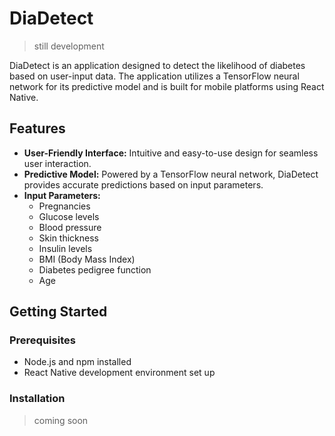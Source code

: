 # DiaDetect

> still development

DiaDetect is an application designed to detect the likelihood of diabetes based on user-input data. The application utilizes a TensorFlow neural network for its predictive model and is built for mobile platforms using React Native.

## Features

- **User-Friendly Interface:** Intuitive and easy-to-use design for seamless user interaction.
- **Predictive Model:** Powered by a TensorFlow neural network, DiaDetect provides accurate predictions based on input parameters.
- **Input Parameters:**
  - Pregnancies
  - Glucose levels
  - Blood pressure
  - Skin thickness
  - Insulin levels
  - BMI (Body Mass Index)
  - Diabetes pedigree function
  - Age

## Getting Started

### Prerequisites

- Node.js and npm installed
- React Native development environment set up

### Installation

> coming soon
